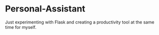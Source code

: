 # Personal-Assistant
Just experimenting with Flask and creating a productivity tool at the same time for myself.
